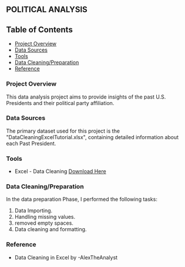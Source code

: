 ## POLITICAL ANALYSIS

## Table of Contents 
- [Project Overview](#Project-overview)
- [Data Sources](#Data-Sources)
- [Tools](#Tools)
- [Data Cleaning/Preparation](Data_Cleaning/Preparation)
- [Reference](Reference)

### Project Overview 
This data analysis project aims to provide insights of the past U.S. Presidents and their political party affiliation.

### Data Sources
The primary dataset used for this project is the "DataCleaningExcelTutorial.xlsx", containing detailed information about each Past President. 

### Tools 
- Excel - Data Cleaning [Download Here](https://microsoft.com)

### Data Cleaning/Preparation 
In the data preparation Phase, I performed the following tasks:
1. Data Importing.
2. Handling missing values.
3. removed empty spaces.
4. Data cleaning and formatting.

### Reference 
- Data Cleaning in Excel by -AlexTheAnalyst 

  
